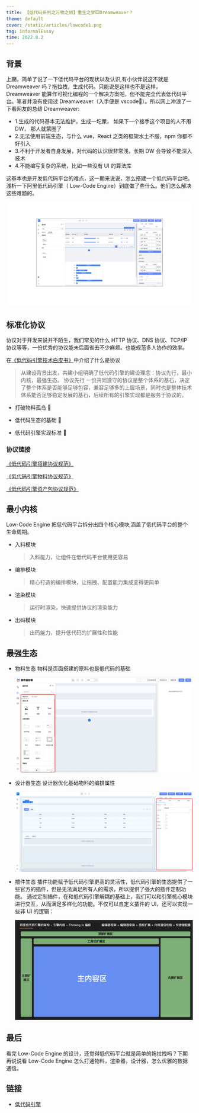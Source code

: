 ```yaml
---
title: 【低代码系列之万物之初】重生之梦回Dreamweaver？
theme: default
cover: /static/articles/lowcode1.png
tag: InformalEssay
time: 2022.8.2
---
```


## 背景

上期，简单了说了一下低代码平台的现状以及认识,有小伙伴说这不就是 Dreamweaver 吗？拖拉拽，生成代码。只能说是这样也不是这样，Dreamweaver 能算作可视化编程的一个解决方案吧，但不能完全代表低代码平台。笔者并没有使用过 Dreamweaver（入手便是 vscode🥭）。所以网上冲浪了一下看网友的总结 Dreamweaver:

- 1.生成的代码基本无法维护，生成一坨屎， 如果下一个接手这个项目的人不用 DW， 那人就蒙圈了
- 2.无法使用前端生态，与什么 vue，React 之类的框架水土不服，npm 你都不好引入
- 3.不利于开发者自身发展，对代码的认识很非常浅，长期 DW 会导致不能深入技术
- 4.不能编写复杂的系统，比如一些没有 UI 的算法库

这基本也是开发低代码平台的难点，这一期来说说，怎么搭建一个低代码平台吧。浅析一下阿里低代码引擎（ Low-Code Engine）到底做了些什么。他们怎么解决这些难题的。

![image.png](/static/articles/lowcode1.png)

## 标准化协议

协议对于开发来说并不陌生，我们常见的什么 HTTP 协议、DNS 协议、TCP/IP 协议等等，一份优秀的协议能未后面省去不少麻烦。也能规范多人协作的效率。

在[《低代码引擎技术白皮书》](https://developer.aliyun.com/ebook/read/7507)中介绍了什么是协议

> 从建设背景出发，共建小组明确了低代码引擎的建设理念：协议先行，最小内核，最强生态。
> 协议先行
> 一份共同遵守的协议是整个体系的基石，决定了整个体系是否能够足够包容，兼容足够多的上层场景，同时也是整体技术体系能否足够稳定发展的基石，后续所有的引擎实现都是服务于协议的。

- 打破物料孤岛 🥝

- 低代码生态的基础 🍌

- 低代码引擎实现标准 🍉

### 协议链接

[《低代码引擎搭建协议规范》](https://lowcode-engine.cn/lowcode)

[《低代码引擎物料协议规范》](https://lowcode-engine.cn/material)

[《低代码引擎资产包协议规范》](https://lowcode-engine.cn/assets)

## 最小内核

Low-Code Engine 把低代码平台拆分出四个核心模块,涵盖了低代码平台的整个生命周期。

- 入料模块

  > 入料能力，让组件在低代码平台使用更容易

- 编排模块

  > 精心打造的编排模块，让拖拽、配置能力集成变得更简单

- 渲染模块

  > 运行时渲染，快速提供协议的渲染能力

- 出码模块
  > 出码能力，提升低代码的扩展性和性能

## 最强生态

- 物料生态
  物料是页面搭建的原料也是低代码的基础

  ![image.png](/static/articles/material.png)

- 设计器生态
  设计器优化基础物料的编排属性

  ![image.png](/static/articles/setter.png)

- 插件生态
  插件功能赋予低代码引擎更高的灵活性，低代码引擎的生态提供了一些官方的插件，但是无法满足所有人的需求，所以提供了强大的插件定制功能。
  通过定制插件，在和低代码引擎解耦的基础上，我们可以和引擎核心模块进行交互，从而满足多样化的功能。不仅可以自定义插件的 UI，还可以实现一些非 UI 的逻辑：

  ![image.png](/static/articles/plugin.png)

## 最后

看完 Low-Code Engine 的设计，还觉得低代码平台就是简单的拖拉拽吗？下期再说说看 Low-Code Engine 怎么打通物料，渲染器，设计器，怎么优雅的数据通信。

## 链接

- [低代码引擎](https://lowcode-engine.cn/)
